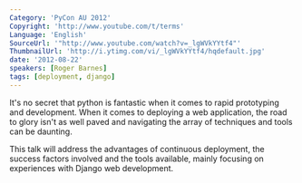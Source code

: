 ```yaml
---
Category: 'PyCon AU 2012'
Copyright: 'http://www.youtube.com/t/terms'
Language: 'English'
SourceUrl: '"http://www.youtube.com/watch?v=_lgWVkYYtf4"'
ThumbnailUrl: 'http://i.ytimg.com/vi/_lgWVkYYtf4/hqdefault.jpg'
date: '2012-08-22'
speakers: [Roger Barnes]
tags: [deployment, django]
---
```

It's no secret that python is fantastic when it comes to rapid prototyping and
development. When it comes to deploying a web application, the road to glory
isn't as well paved and navigating the array of techniques and tools can be
daunting.

This talk will address the advantages of continuous deployment, the success
factors involved and the tools available, mainly focusing on experiences with
Django web development.

